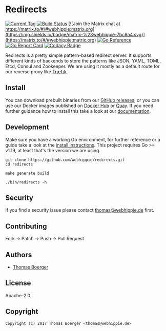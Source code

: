 # Redirects

[![Current Tag](https://img.shields.io/github/v/tag/webhippie/redirects?sort=semver)](https://github.com/webhippie/redirects) [![Build Status](https://github.com/webhippie/redirects/actions/workflows/general.yml/badge.svg)](https://github.com/webhippie/redirects/actions) [![Join the Matrix chat at https://matrix.to/#/#webhippie:matrix.org](https://img.shields.io/badge/matrix-%23webhippie-7bc9a4.svg)](https://matrix.to/#/#webhippie:matrix.org) [![Go Reference](https://pkg.go.dev/badge/github.com/webhippie/redirects.svg)](https://pkg.go.dev/github.com/webhippie/redirects) [![Go Report Card](https://goreportcard.com/badge/github.com/webhippie/redirects)](https://goreportcard.com/report/github.com/webhippie/redirects) [![Codacy Badge](https://app.codacy.com/project/badge/Grade/c33cdacbc6ed40beaf1f2a0a6d72718b)](https://www.codacy.com/gh/webhippie/redirects/dashboard?utm_source=github.com&amp;utm_medium=referral&amp;utm_content=webhippie/redirects&amp;utm_campaign=Badge_Grade)

Redirects is a pretty simple pattern-based redirect server. It supports
different kinds of backends to store the patterns like JSON, YAML, TOML, Etcd,
Consul and Zookeeper. We are using it mostly as a default route for our reverse
proxy like [Træfɪk](https://traefik.io/).

## Install

You can download prebuilt binaries from our [GitHub releases][releases], or you
can use our Docker images published on [Docker Hub][dockerhub] or [Quay][quay].
If you need further guidance how to install this take a look at our
[documentation][docs].

## Development

Make sure you have a working Go environment, for further reference or a guide
take a look at the [install instructions][golang]. This project requires
Go >= v1.19, at least that's the version we are using.

```console
git clone https://github.com/webhippie/redirects.git
cd redirects

make generate build

./bin/redirects -h
```

## Security

If you find a security issue please contact
[thomas@webhippie.de](mailto:thomas@webhippie.de) first.

## Contributing

Fork -> Patch -> Push -> Pull Request

## Authors

-   [Thomas Boerger](https://github.com/tboerger)

## License

Apache-2.0

## Copyright

```console
Copyright (c) 2017 Thomas Boerger <thomas@webhippie.de>
```

[releases]: https://github.com/webhippie/redirects/releases
[dockerhub]: https://hub.docker.com/r/webhippie/redirects/tags/
[quay]: https://quay.io/repository/webhippie/redirects?tab=tags
[docs]: https://webhippie.github.io/redirects/#getting-started
[golang]: http://golang.org/doc/install.html
